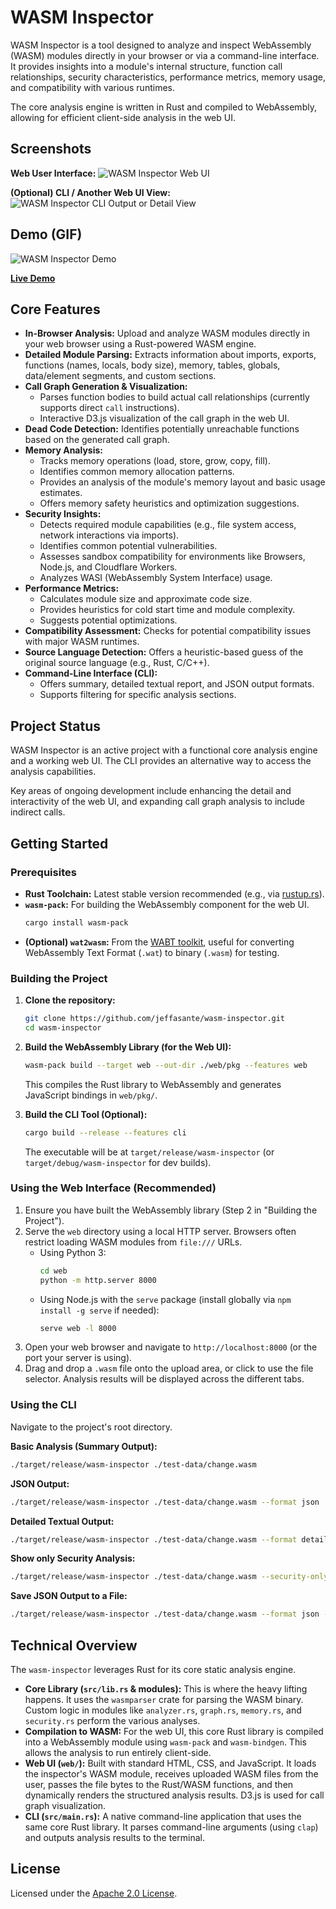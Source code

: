 # WASM Inspector

WASM Inspector is a tool designed to analyze and inspect WebAssembly (WASM) modules directly in your browser or via a command-line interface. It provides insights into a module's internal structure, function call relationships, security characteristics, performance metrics, memory usage, and compatibility with various runtimes.

The core analysis engine is written in Rust and compiled to WebAssembly, allowing for efficient client-side analysis in the web UI.



## Screenshots

**Web User Interface:**
![WASM Inspector Web UI](./assets/1.png)

**(Optional) CLI / Another Web UI View:**
![WASM Inspector CLI Output or Detail View](./assets/2.png)

## Demo (GIF)

![WASM Inspector Demo](./assets/output.gif)



**[Live Demo](https://jeffasante.github.io/wasm-inspector/)** 



## Core Features

*   **In-Browser Analysis:** Upload and analyze WASM modules directly in your web browser using a Rust-powered WASM engine.
*   **Detailed Module Parsing:** Extracts information about imports, exports, functions (names, locals, body size), memory, tables, globals, data/element segments, and custom sections.
*   **Call Graph Generation & Visualization:**
    *   Parses function bodies to build actual call relationships (currently supports direct `call` instructions).
    *   Interactive D3.js visualization of the call graph in the web UI.
*   **Dead Code Detection:** Identifies potentially unreachable functions based on the generated call graph.
*   **Memory Analysis:**
    *   Tracks memory operations (load, store, grow, copy, fill).
    *   Identifies common memory allocation patterns.
    *   Provides an analysis of the module's memory layout and basic usage estimates.
    *   Offers memory safety heuristics and optimization suggestions.
*   **Security Insights:**
    *   Detects required module capabilities (e.g., file system access, network interactions via imports).
    *   Identifies common potential vulnerabilities.
    *   Assesses sandbox compatibility for environments like Browsers, Node.js, and Cloudflare Workers.
    *   Analyzes WASI (WebAssembly System Interface) usage.
*   **Performance Metrics:**
    *   Calculates module size and approximate code size.
    *   Provides heuristics for cold start time and module complexity.
    *   Suggests potential optimizations.
*   **Compatibility Assessment:** Checks for potential compatibility issues with major WASM runtimes.
*   **Source Language Detection:** Offers a heuristic-based guess of the original source language (e.g., Rust, C/C++).
*   **Command-Line Interface (CLI):**
    *   Offers summary, detailed textual report, and JSON output formats.
    *   Supports filtering for specific analysis sections.

## Project Status

WASM Inspector is an active project with a functional core analysis engine and a working web UI. The CLI provides an alternative way to access the analysis capabilities.

Key areas of ongoing development include enhancing the detail and interactivity of the web UI, and expanding call graph analysis to include indirect calls.

## Getting Started

### Prerequisites

*   **Rust Toolchain:** Latest stable version recommended (e.g., via [rustup.rs](https://rustup.rs)).
*   **`wasm-pack`:** For building the WebAssembly component for the web UI.
    ```bash
    cargo install wasm-pack
    ```
*   **(Optional) `wat2wasm`:** From the [WABT toolkit](https://github.com/WebAssembly/wabt), useful for converting WebAssembly Text Format (`.wat`) to binary (`.wasm`) for testing.

### Building the Project

1.  **Clone the repository:**
    ```bash
    git clone https://github.com/jeffasante/wasm-inspector.git
    cd wasm-inspector
    ```

2.  **Build the WebAssembly Library (for the Web UI):**
    ```bash
    wasm-pack build --target web --out-dir ./web/pkg --features web
    ```
    This compiles the Rust library to WebAssembly and generates JavaScript bindings in `web/pkg/`.

3.  **Build the CLI Tool (Optional):**
    ```bash
    cargo build --release --features cli
    ```
    The executable will be at `target/release/wasm-inspector` (or `target/debug/wasm-inspector` for dev builds).

### Using the Web Interface (Recommended)

1.  Ensure you have built the WebAssembly library (Step 2 in "Building the Project").
2.  Serve the `web` directory using a local HTTP server. Browsers often restrict loading WASM modules from `file:///` URLs.
    *   Using Python 3:
        ```bash
        cd web
        python -m http.server 8000
        ```
    *   Using Node.js with the `serve` package (install globally via `npm install -g serve` if needed):
        ```bash
        serve web -l 8000
        ```
3.  Open your web browser and navigate to `http://localhost:8000` (or the port your server is using).
4.  Drag and drop a `.wasm` file onto the upload area, or click to use the file selector. Analysis results will be displayed across the different tabs.

### Using the CLI

Navigate to the project's root directory.

**Basic Analysis (Summary Output):**
```bash
./target/release/wasm-inspector ./test-data/change.wasm 
```

**JSON Output:**
```bash
./target/release/wasm-inspector ./test-data/change.wasm --format json
```

**Detailed Textual Output:**
```bash
./target/release/wasm-inspector ./test-data/change.wasm --format detailed
```

**Show only Security Analysis:**
```bash
./target/release/wasm-inspector ./test-data/change.wasm --security-only
```

**Save JSON Output to a File:**
```bash
./target/release/wasm-inspector ./test-data/change.wasm --format json -o analysis_output.json
```

## Technical Overview

The `wasm-inspector` leverages Rust for its core static analysis engine.
*   **Core Library (`src/lib.rs` & modules):** This is where the heavy lifting happens. It uses the `wasmparser` crate for parsing the WASM binary. Custom logic in modules like `analyzer.rs`, `graph.rs`, `memory.rs`, and `security.rs` perform the various analyses.
*   **Compilation to WASM:** For the web UI, this core Rust library is compiled into a WebAssembly module using `wasm-pack` and `wasm-bindgen`. This allows the analysis to run entirely client-side.
*   **Web UI (`web/`):** Built with standard HTML, CSS, and JavaScript. It loads the inspector's WASM module, receives uploaded WASM files from the user, passes the file bytes to the Rust/WASM functions, and then dynamically renders the structured analysis results. D3.js is used for call graph visualization.
*   **CLI (`src/main.rs`):** A native command-line application that uses the same core Rust library. It parses command-line arguments (using `clap`) and outputs analysis results to the terminal.


## License

Licensed under the [Apache 2.0 License](LICENSE-APACHE).
